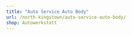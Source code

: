 ```yaml
---
title: "Auto Service Auto Body"
url: /north-kingstown/auto-service-auto-body/
shop: Autowerkstatt
---
```

